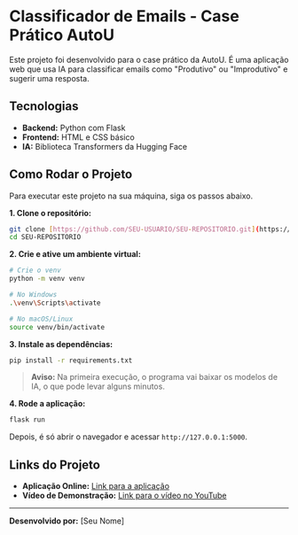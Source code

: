 # Classificador de Emails - Case Prático AutoU

Este projeto foi desenvolvido para o case prático da AutoU. É uma aplicação web que usa IA para classificar emails como "Produtivo" ou "Improdutivo" e sugerir uma resposta.

## Tecnologias

-   **Backend:** Python com Flask
-   **Frontend:** HTML e CSS básico
-   **IA:** Biblioteca Transformers da Hugging Face

## Como Rodar o Projeto

Para executar este projeto na sua máquina, siga os passos abaixo.

**1. Clone o repositório:**
```bash
git clone [https://github.com/SEU-USUARIO/SEU-REPOSITORIO.git](https://github.com/SEU-USUARIO/SEU-REPOSITORIO.git)
cd SEU-REPOSITORIO
```

**2. Crie e ative um ambiente virtual:**
```bash
# Crie o venv
python -m venv venv

# No Windows
.\venv\Scripts\activate

# No macOS/Linux
source venv/bin/activate
```

**3. Instale as dependências:**
```bash
pip install -r requirements.txt
```
> **Aviso:** Na primeira execução, o programa vai baixar os modelos de IA, o que pode levar alguns minutos.

**4. Rode a aplicação:**
```bash
flask run
```

Depois, é só abrir o navegador e acessar `http://127.0.0.1:5000`.

## Links do Projeto

-   **Aplicação Online:** [Link para a aplicação](URL_DA_SUA_APLICACAO_AQUI)
-   **Vídeo de Demonstração:** [Link para o vídeo no YouTube](URL_DO_SEU_VIDEO_AQUI)

---
**Desenvolvido por:** [Seu Nome]
